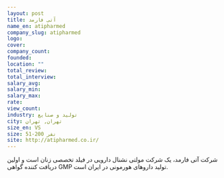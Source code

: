 ```yaml
---
layout: post
title: آتی فارمد
name_en: atipharmed
company_slug: atipharmed
logo: 
cover: 
company_count:
founded:
location: ""
total_review: 
total_interview: 
salary_avg: 
salary_min: 
salary_max: 
rate: 
view_count: 
industry: تولید و صنایع
city: تهران, تهران
size_en: VS
size: 51-200 نفر
site: http://atipharmed.co.ir/
---
```




شرکت آتی فارمد، یک شرکت مولتی نشنال دارویی در فیلد تخصصی زنان است و اولین دریافت کننده گوا‌هی GMP تولید داروهای هورمونی‌ در ایران است.


